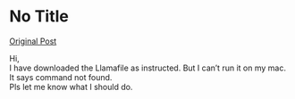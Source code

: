 # No Title

[Original Post](https://discourse.onlinedegree.iitm.ac.in/t/161120/40)

<p>Hi,<br>
I have downloaded the Llamafile as instructed. But I can’t run it on my mac. It says command not found.<br>
Pls let me know what I should do.</p>